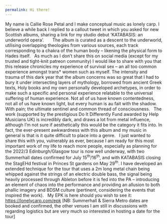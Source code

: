 ```yaml
---
permalink: Hi there!
---
```

My name is Callie Rose Petal and I make conceptual music as lonely carp. I believe a while back I replied to a callout tweet in which you asked for new Scottish albums, sharing a link for my studio debut ‘KATABASIS: an underworld opera’.
 
 
 
The album is curated as a descent to the underworld, utilising overlapping theologies from various sources, each track corresponding to a chakra of the human body – likening the physical form to Hades itself. 
 
As much as I don’t share this on social media (except for my trusted and tight-knit patreon community) I would like to share with you that this release chronicles my experience of survival sex – an all too common experience amongst trans* women such as myself. The intensity and trauma of this dark year that the album concerns was so great that I had to bury it under intersecting layers of mythology, borrowed from ancient Greek texts, Holy books and my own personally developed archetypes, in order to make such a specific and personal experience relatable to the universal suffering of human experience. Not all of us have known contentedness, not all of us have known light, but every human is au fait with the shadow. With pain; the ultimate sentinel and common thread of consciousness. 
 
The work (supported by the prestigious Do It Differently Fund awarded by Help Musicians UK) is incredibly dark, and draws a lot from metal influence, although I’m not sure if aesthetically this would be the category it fits into. In fact, the ever-present awkwardness with this album and my music in general is that is it quite difficult to place into a genre. 
 
I just wanted to share this with you, vulnerably as ever, because I am ready for this most important work of my life to reach more people, especially as planning for the 2022/3 Edinburgh/Glasgow tour is now well underway, with two Summerhall dates confirmed for July 15<sup>th</sup>/16<sup>th</sup>, and with KATABASIS closing the StagEHd festival in Princes St gardens on May 29<sup>th</sup>. I have developed an extended technique for the tour that uses a 2m long metal chain being whipped against the strings of an electric double bass, the signal being heavily processed through Ableton before it is fed into the PA – introducing an element of chaos into the performance and providing an allusion to both phallic imagery and BDSM culture (pertinent, considering the events that inspired the work).
 
My EPK is here should you wish to see it:
 
<a href="https://lonelycarp.com/epk" rel="noopener" class="external-link" target="_blank"><u>https://lonelycarp.com/epk</u></a>
[NB: Summerhall & Sierra Metro dates are booked and confirmed, the other venues I am still in discussions with regarding logistics but are very much so interested in hosting a date for the tour]